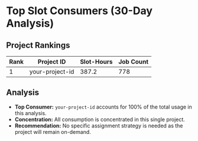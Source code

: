 # Top Slot Consumers (30-Day Analysis)

## Project Rankings

| Rank | Project ID | Slot-Hours | Job Count |
|------|-----------|------------|-----------|
| 1 | your-project-id | 387.2 | 778 |

## Analysis
- **Top Consumer:** `your-project-id` accounts for 100% of the total usage in this analysis.
- **Concentration:** All consumption is concentrated in this single project.
- **Recommendation:** No specific assignment strategy is needed as the project will remain on-demand.
